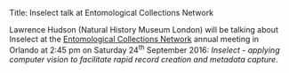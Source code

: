 Title: Inselect talk at Entomological Collections Network

Lawrence Hudson (Natural History Museum London) will be talking about Inselect
at the [Entomological Collections Network](http://ecnweb.org/) annual meeting
in Orlando at 2:45 pm on Saturday 24<sup>th</sup> September 2016:
*Inselect - applying computer vision to facilitate rapid record creation and
metadata capture*.
